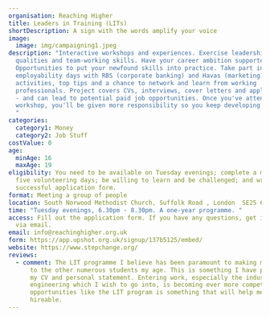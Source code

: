 ```yaml
---
organisation: Reaching Higher
title: Leaders in Training (LITs)
shortDescription: A sign with the words amplify your voice
image:
  image: img/campaigning1.jpeg
description: "Interactive workshops and experiences. Exercise leadership
  qualities and team-working skills. Have your career ambition supported.
  Opportunities to put your newfound skills into practice. Take part in
  employability days with RBS (corporate banking) and Havas (marketing), for
  activities, top tips and a chance to network and learn from working
  professionals. Project covers CVs, interviews, cover letters and applications
  - and can lead to potential paid job opportunities. Once you've attended every
  workshop, you'll be given more responsibility so you keep developing steadily.
  "
categories:
  category1: Money
  category2: Job Stuff
costValue: 0
age:
  minAge: 16
  maxAge: 19
eligibility: You need to be available on Tuesday evenings; complete a minimum of
  five volunteering days; be willing to learn and be challenged; and write a
  successful application form.
format: Meeting a group of people
location: South Norwood Methodist Church, Suffolk Road , London  SE25 6EG
time: "Tuesday evenings, 6.30pm - 8.30pm. A one-year programme. "
access: Fill out the application form. If you have any questions, get in touch
  via email.
email: info@reachinghigher.org.uk
form: https://app.upshot.org.uk/signup/137b5125/embed/
website: https://www.stepchange.org/
reviews:
  - comment: The LIT programme I believe has been paramount to making me stand out
      to the other numerous students my age. This is something I have proudly put on
      my CV and personal statement. Entering work, especially the industry of
      engineering which I wish to go into, is becoming ever more competitive and
      opportunities like the LIT program is something that will help me become more
      hireable.
---
```

